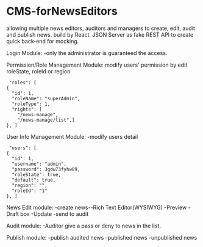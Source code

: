 # CMS-forNewsEditors

allowing multiple news editors, auditors and managers to create, edit, audit and publish news.
build by React.
JSON Server as fake REST API to create quick back-end for mocking.


Login Module:
-only the administrator is guaranteed the access.


Permission/Role Management Module:
modify users' permission by edit roleState, roleId or region

     "roles": [
    {
      "id": 1,
      "roleName": "superAdmin",
      "roleType": 1,
      "rights": [
        "/news-manage",
        "/news-manage/list",]
    }, ]
    
    
    
  User Info Management Module:
 -modify users detail
  
     "users": [
    {
      "id": 1,
      "username": "admin",
      "password": 3gdw73fyhw89,
      "roleState": true,
      "default": true,
      "region": "",
      "roleId": "1"
    }, ]
    
    
    
   News Edit module:
   -create news--Rich Text Editor(WYSIWYG) 
   -Preview
   -Draft box
   -Update
   -send to audit
   
   
   
   Audit module:
  -Auditor give a pass or deny to news in the list.
   
   
   
   Publish module:
   -publish audited news
   -published news 
   -unpublished news
   
    
